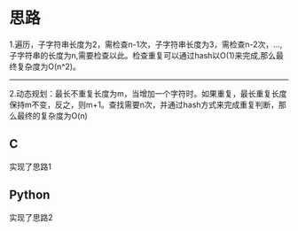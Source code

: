 # 思路

1.遍历，子字符串长度为2，需检查n-1次，子字符串长度为3，需检查n-2次，...,子字符串的长度为n,需要检查以此。检查重复可以通过hash以O(1)来完成,那么最终复杂度为O(n^2)。

----

2.动态规划：最长不重复长度为m，当增加一个字符时。如果重复，最长重复长度保持m不变，反之，则m+1。查找需要n次，并通过hash方式来完成重复判断，那么最终的复杂度为O(n)

## C

实现了思路1

## Python

实现了思路2
